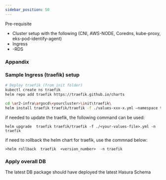 ```yaml
---
sidebar_position: 50
---
```


Pre-requisite

- Cluster setup with the following (CNI, AWS-NODE, Coredns, kube-proxy, eks-pod-identify-agent)
- Ingress
- -RDS

### Appandix 
### Sample Ingress (traefik) setup 

```bash
# Deploy traefik (from init folder)
kubectl create ns traefik
helm repo add traefik https://traefik.github.io/charts
 
cd \ar2-infra\argocd\<yourcluster>\init\traefik\
helm install traefik traefik/traefik -f ./values-xxx-x.yml –namespace traefik
```

if needed to update the traefik, the following command can be used: 
```
helm upgrade  traefik traefik/traefik -f ./<your-values-file>.yml -n traefik
```

if need to rollback the helm chart for traefik, use the commnad below:
```
>helm rollback  traefik  <version_number>  -n traefik
```

### Apply overall DB
The latest DB package should have deployed the latest Hasura Schema
